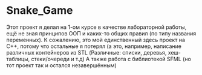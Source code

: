 # Snake_Game
Этот проект я делал на 1-ом курсе в качестве лабораторной работы, ещё не зная принципов ООП и каких-то общих правил (по типу названия переменных).
К сожалению, это мой единственный здесь проект на C++, потому что остальные я потерял (а это, например, написание различных контейнеров из STL (Различные: списки, деревья, хеш-таблицы, стеки/очереди и т.д)
А также работа с библиотекой SFML (но тот проект так и остался незавершённым)
